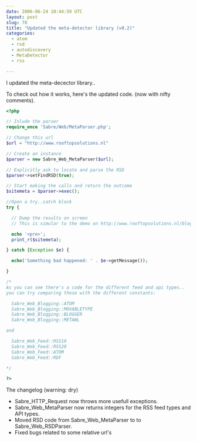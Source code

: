 ```yaml
---
date: 2006-06-24 10:44:59 UTC
layout: post
slug: 78
title: "Updated the meta-detector library (v0.2)"
categories:
  - atom
  - rsd
  - autodiscovery
  - MetaDetector
  - rss

---
```

<p>I updated the meta-decector library..</p>
<p>To check out how it works, here's the updated code. (now with nifty comments).</p>

```php
<?php

// Inlude the parser
require_once 'Sabre/Web/MetaParser.php';

// Change this url
$url = "http://www.rooftopsolutions.nl" 

// Create an instance
$parser = new Sabre_Web_MetaParser($url);

// Explicitly ask to locate and parse the RSD
$parser->setFindRSD(true);

// Start making the calls and return the outcome
$sitemeta = $parser->exec();

//Open a try..catch block
try {

  // Dump the results on screen
  // This is simular to the demo on http://www.rooftopsolutions.nl/blogdetect

  echo '<pre>';
  print_r($sitemeta);

} catch {Exception $e) {

  echo('Something bad happened: ' . $e->getMessage());

}

/* 
As you can see there's a code for the different feed and api types.. 
you can try comparing those with the different constants:

  Sabre_Web_Blogging::ATOM
  Sabre_Web_Blogging::MOVABLETYPE
  Sabre_Web_Blogging::BLOGGER
  Sabre_Web_Blogging::METAWL

and

  Sabre_Web_Feed::RSS19
  Sabre_Web_Feed::RSS20
  Sabre_Web_Feed::ATOM
  Sabre_Web_Feed::RDF

*/

?>

```


<p>
  The changelog (warning: dry)
</p>
<ul>
  <li>Sabre_HTTP_Request now throws more usefull exceptions.</li>
  <li>Sabre_Web_MetaParser now returns integers for the RSS feed types and API types.</lI>
  <li>Moved RSD code from Sabre_Web_MetaParser to to Sabre_Web_RSDParser.</li>
  <li>Fixed bugs related to some relative url's</li>
<ul>
